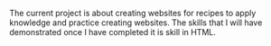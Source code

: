 The current project is about creating websites for recipes to apply knowledge and practice creating websites.
The skills that I will have demonstrated once I have completed it is skill in HTML.